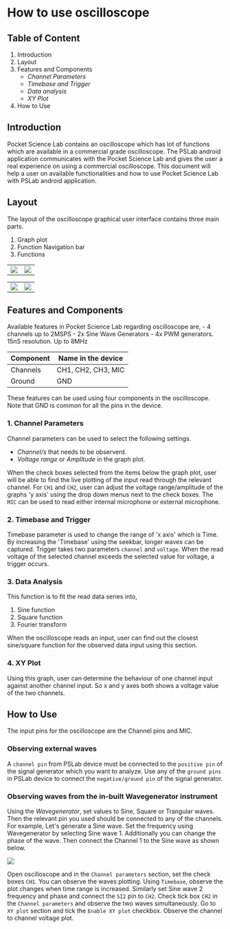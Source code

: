 # How to use oscilloscope

## Table of Content
1. Introduction
2. Layout
3. Features and Components
    - *Channel Parameters*
    - *Timebase and Trigger*
    - *Data analysis*
    - *XY Plot*
4. How to Use  

## Introduction
Pocket Science Lab contains an oscilloscope which has lot of functions which are available in a commercial grade oscilloscope. The PSLab android application communicates with the Pocket Science Lab and gives the user a real experience on using a commercial oscilloscope. This document will help a user on available functionalities and how to use Pocket Science Lab with PSLab android application.  

## Layout

The layout of the oscilloscope graphical user interface contains three main parts. 
1. Graph plot
2. Function Navigation bar
3. Functions

<table>
    <tr>
        <td><img src="/docs/images/instrument_oscilloscope_channelparam.png"></td>
        <td><img src="/docs/images/instrument_oscilloscope_dataanalysis.png"></td>
    </tr>
</table>
<table>
    <tr>
        <td><img src="/docs/images/instrument_oscilloscope_timebase.png"></td>
        <td><img src="/docs/images/instrument_oscilloscope_xyplot.png"></td>
    </tr>
</table>

## Features and Components
Available features in Pocket Science Lab regarding oscilloscope are,
    - 4 channels up to 2MSPS
    - 2x Sine Wave Generators
    - 4x PWM generators. 15nS resolution. Up to 8MHz


Component | Name in the device
--- | ---
Channels | CH1, CH2, CH3, MIC
Ground | GND

These features can be used using four components in the oscilloscope. Note that GND is common for all the pins in the device.

### 1. Channel Parameters
Channel parameters can be used to select the following settings.
- *Channel/s* that needs to be observerd.
- *Voltage range* or *Amplitude* in the graph plot.

When the check boxes selected from the items below the graph plot, user will be able to find the live plotting of the input read through the relevant channel. 
For `CH1` and `CH2`, user can adjust the voltage range/amplitude of the graphs 'y axis' using the drop down menus next to the check boxes. 
The `MIC` can be used to read either internal microphone or external microphone. 

### 2. Timebase and Trigger
Timebase parameter is used to change the range of 'x axis' which is Time. By increasing the 'Timebase' using the seekbar, longer waves can be captured. 
Trigger takes two parameters `channel` and `voltage`. When the read voltage of the selected channel exceeds the selected value for voltage, a trigger occurs.

### 3. Data Analysis
This function is to fit the read data series into,
1. Sine function
2. Square function
3. Fourier transform

When the oscilloscope reads an input, user can find out the closest sine/square function for the observed data input using this section.  

### 4. XY Plot
Using this graph, user can determine the behaviour of one channel input against another channel input. So x and y axes both shows a voltage value of the two channels.  

## How to Use

The input pins for the oscilloscope are the Channel pins and MIC. 

### Observing external waves

A `channel pin` from PSLab device must be connected to the `positive pin` of the signal generator which you want to analyze. Use any of the `ground pins` in PSLab device to connect the `negative/ground pin` of the signal generator.

### Observing waves from the in-built Wavegenerator instrument  

Using the *Wavegenerator*, set values to Sine, Square or Trangular waves. Then the relevant pin you used should be connected to any of the channels. 
For example, Let's generate a Sine wave. Set the frequency using Wavegenerator by selecting Sine wave 1. Additionally you can change the phase of the wave. Then connect the Channel 1 to the Sine wave as shown below.

<img src="/docs/images/oscilloscope_schematic.png">

Open oscilloscope and in the `Channel parameters` section, set the check boxes `CH1`. You can observe the waves plotting. 
Using `Timebase`, observe the plot changes when time range is increased. Similarly set Sine wave 2 frequency and phase and connect the `SI2` pin to `CH2`. Check tick box `CH2` in the `Channel parameters` and observe the two waves simultaneously. Go to `XY plot` section and tick the `Enable XY plot` checkbox. Observe the channel to channel voltage plot.
